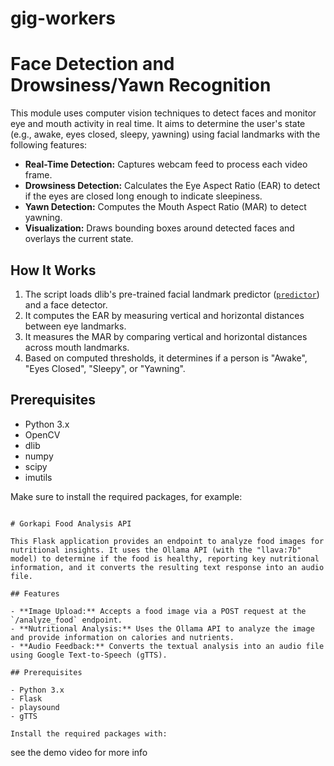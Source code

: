 # gig-workers

# Face Detection and Drowsiness/Yawn Recognition

This module uses computer vision techniques to detect faces and monitor eye and mouth activity in real time. It aims to determine the user's state (e.g., awake, eyes closed, sleepy, yawning) using facial landmarks with the following features:

- **Real-Time Detection:** Captures webcam feed to process each video frame.
- **Drowsiness Detection:** Calculates the Eye Aspect Ratio (EAR) to detect if the eyes are closed long enough to indicate sleepiness.
- **Yawn Detection:** Computes the Mouth Aspect Ratio (MAR) to detect yawning.
- **Visualization:** Draws bounding boxes around detected faces and overlays the current state.

## How It Works

1. The script loads dlib's pre-trained facial landmark predictor ([`predictor`](face/face.py)) and a face detector.
2. It computes the EAR by measuring vertical and horizontal distances between eye landmarks.
3. It measures the MAR by comparing vertical and horizontal distances across mouth landmarks.
4. Based on computed thresholds, it determines if a person is "Awake", "Eyes Closed", "Sleepy", or "Yawning".

## Prerequisites

- Python 3.x
- OpenCV
- dlib
- numpy
- scipy
- imutils

Make sure to install the required packages, for example:

```

# Gorkapi Food Analysis API

This Flask application provides an endpoint to analyze food images for nutritional insights. It uses the Ollama API (with the "llava:7b" model) to determine if the food is healthy, reporting key nutritional information, and it converts the resulting text response into an audio file.

## Features

- **Image Upload:** Accepts a food image via a POST request at the `/analyze_food` endpoint.
- **Nutritional Analysis:** Uses the Ollama API to analyze the image and provide information on calories and nutrients.
- **Audio Feedback:** Converts the textual analysis into an audio file using Google Text-to-Speech (gTTS).

## Prerequisites

- Python 3.x
- Flask
- playsound
- gTTS

Install the required packages with:

```

see the demo video for more info

